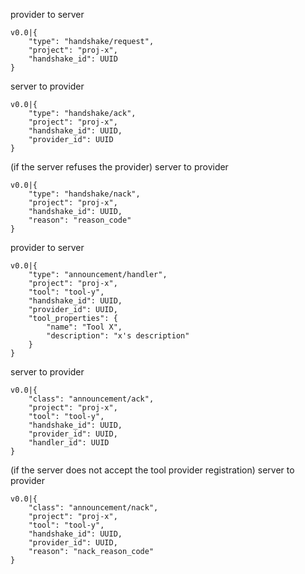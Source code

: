provider to server
```jsonc
v0.0|{
    "type": "handshake/request",
    "project": "proj-x",
    "handshake_id": UUID
}
```

server to provider
```jsonc
v0.0|{
    "type": "handshake/ack",
    "project": "proj-x",
    "handshake_id": UUID,
    "provider_id": UUID
}
```

(if the server refuses the provider)
server to provider
```jsonc
v0.0|{
    "type": "handshake/nack",
    "project": "proj-x",
    "handshake_id": UUID,
    "reason": "reason_code"
}
```


provider to server
```jsonc
v0.0|{
    "type": "announcement/handler",
    "project": "proj-x",
    "tool": "tool-y",
    "handshake_id": UUID,
    "provider_id": UUID,
    "tool_properties": {
        "name": "Tool X",
        "description": "x's description"
    }
}
```

server to provider
```jsonc
v0.0|{
    "class": "announcement/ack",
    "project": "proj-x",
    "tool": "tool-y",
    "handshake_id": UUID,
    "provider_id": UUID,
    "handler_id": UUID
}
```

(if the server does not accept the tool provider registration)
server to provider
```jsonc
v0.0|{
    "class": "announcement/nack",
    "project": "proj-x",
    "tool": "tool-y",
    "handshake_id": UUID,
    "provider_id": UUID,
    "reason": "nack_reason_code"
}
```